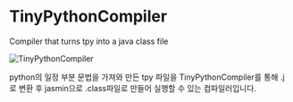 # TinyPythonCompiler

Compiler that turns tpy into a java class file

![TinyPythonCompiler](https://github.com/seol-yun/TinyPythonCompiler/assets/57548347/a67cdff3-42cb-455f-953e-9100bc7432d8)

python의 일정 부분 문법을 가져와 만든 tpy 파일을 TinyPythonCompiler를 통해 .j로 변환 후 jasmin으로 .class파일로 만들어 실행할 수 있는 컴파일러입니다.
